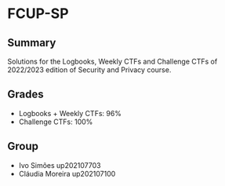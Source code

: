 # FCUP-SP

## Summary

Solutions for the Logbooks, Weekly CTFs and Challenge CTFs of 2022/2023 edition of Security and Privacy course.

## Grades

- Logbooks + Weekly CTFs: 96%
- Challenge CTFs: 100%

## Group

- Ivo Simões up202107703
- Cláudia Moreira up202107100
